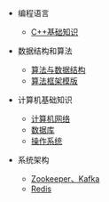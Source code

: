 - 编程语言
    - [C++基础知识](编程语言/C++基础知识.md)

- 数据结构和算法
    - [算法与数据结构](数据结构和算法/算法与数据结构.md)
    - [算法框架模版](数据结构和算法/算法框架模版.md)

- 计算机基础知识
    - [计算机网络](计算机基础知识/计算机网络.md)
    - [数据库](计算机基础知识/数据库.md)
    - [操作系统](计算机基础知识/操作系统.md)

- 系统架构
    - [Zookeeper、Kafka](系统架构设计/Zookeeper、Kafka.md)
    - [Redis](系统架构设计/Redis.md)
